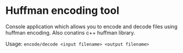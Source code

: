 # Huffman encoding tool

Console application which allows you to encode and decode files using huffman encoding. Also conatins c++ huffman library.

Usage: `encode/decode <input filename> <output filename>`
